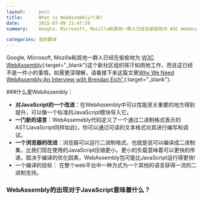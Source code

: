 ```yaml
---
layout:     post
title:      What is WebAssembly?(译)
date:       2015-07-09 21:47:29
summary:    Google, Microsoft, Mozilla和其他一群人已经在偷偷地为 W3C WebAssembly这个新社区组织挥汗如雨地工作，而且这已经不是一件小的事情。如需更深理解，请看接下来这篇文章Why We Need WebAssembly:An Interview with Brendan Eich”.

categories: 我的翻译
---
```


Google, Microsoft, Mozilla和其他一群人已经在偷偷地为 [W3C WebAssembly](https://www.w3.org/community/webassembly/){:target="_blank"}这个新社区组织挥汗如雨地工作，而且这已经不是一件小的事情。如需更深理解，请看接下来这篇文章[Why We Need WebAssembly:An Interview with Brendan Eich”.](https://medium.com/javascript-scene/why-we-need-webassembly-an-interview-with-brendan-eich-7fb2a60b0723){:target="_blank"}.

###什么是WebAssembly：  

 - **对JavaScript的一个改进**：在WebAssembly中可以性能至关重要的地方得到提升，可以像一个标准的JavaScript模块导入它。
 - **一门新的语言**：WebAssemebly代码定义了一个通过二进制格式表示的AST(JavaScript同样如此)，你可以通过可读的文本格式对其进行编写和调试。
 - **一个浏览器的改进**：浏览器可以运行二进制格式，也就是说可以编译成二进制集，比我们现在使用的JavaScript压缩更小。更小的负载意味着可以更快的传递，取决于编译的优化因素，WebAssembly包可能比JavaScript运行得更快!
 - 一个编译的目标： 在整个web平台中一种方式为一个其他的语言获得一流的二进制支持。

### WebAssembly的出现对于JavaScript意味着什么？